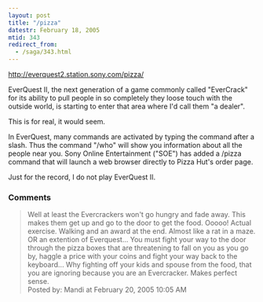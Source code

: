 ```yaml
---
layout: post
title: "/pizza"
datestr: February 18, 2005
mtid: 343
redirect_from:
  - /saga/343.html
---
```


<a href="http://everquest2.station.sony.com/pizza/" title="Hunger Pangs Interupting Your Game?">http://everquest2.station.sony.com/pizza/</a>

EverQuest II, the next generation of a game commonly called "EverCrack" for its ability to pull people in so completely they loose touch with the outside world, is starting to enter that area where I'd call them "a dealer".

This is for real, it would seem.

In EverQuest, many commands are activated by typing the command after a slash.  Thus the command "/who" will show you information about all the people near you.  Sony Online Entertainment ("SOE") has added a /pizza command that will launch a web browser directly to Pizza Hut's order page.

Just for the record, I do not play EverQuest II.

### Comments

<blockquote>
Well at least the Evercrackers won't go hungry and fade away.  This makes them get up and go to the door to get the food.  Ooooo! Actual exercise.  Walking and an award at the end. Almost like a rat in a maze. OR an extention of Everquest... You must fight your way to the door through the pizza boxes that are threatening to fall on you as you go by, haggle a price with your coins and fight your way back to the keyboard... Why fighting off your kids and spouse from the food, that you are ignoring because you are an Evercracker. Makes perfect sense. 
<div class="comment-meta">Posted by: Mandi at February 20, 2005 10:05 AM</div> </blockquote>

